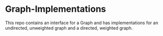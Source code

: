 # Graph-Implementations

This repo contains an interface for a Graph and has implementations for an undirected, unweighted graph and a directed, weighted graph.
